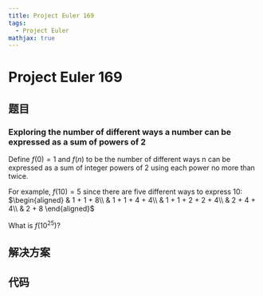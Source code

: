 ```yaml
---
title: Project Euler 169
tags:
  - Project Euler
mathjax: true
---
```

<escape><!-- more --></escape>
    



# Project Euler 169
## 题目
### Exploring the number of different ways a number can be expressed as a sum of powers of 2
Define $f(0)=1$ and $f(n)$ to be the number of different ways n can be expressed as a sum of integer powers of $2$ using each power no more than twice.

For example, $f(10)=5$ since there are five different ways to express $10$:
$\begin{aligned}
& 1 + 1 + 8\\
& 1 + 1 + 4 + 4\\
& 1 + 1 + 2 + 2 + 4\\
& 2 + 4 + 4\\
& 2 + 8
\end{aligned}$

What is $f(10^{25})$?


## 解决方案


## 代码


